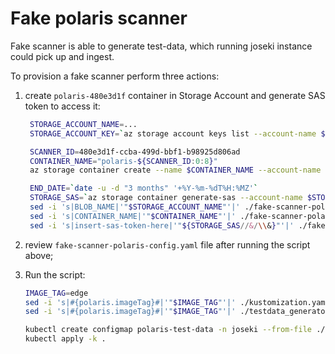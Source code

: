 # Fake polaris scanner

Fake scanner is able to generate test-data, which running joseki instance could pick up and ingest.

To provision a fake scanner perform three actions:

1. create `polaris-480e3d1f` container in Storage Account and generate SAS token to access it:

   ```bash
    STORAGE_ACCOUNT_NAME=...
    STORAGE_ACCOUNT_KEY=`az storage account keys list --account-name $STORAGE_ACCOUNT_NAME --query [0].value -o tsv`

    SCANNER_ID=480e3d1f-ccba-499d-bbf1-b98925d806ad
    CONTAINER_NAME="polaris-${SCANNER_ID:0:8}"
    az storage container create --name $CONTAINER_NAME --account-name $STORAGE_ACCOUNT_NAME --account-key $STORAGE_ACCOUNT_KEY

    END_DATE=`date -u -d "3 months" '+%Y-%m-%dT%H:%MZ'`
    STORAGE_SAS=`az storage container generate-sas --account-name $STORAGE_ACCOUNT_NAME --account-key $STORAGE_ACCOUNT_KEY  --name $CONTAINER_NAME --expiry $END_DATE --https-only --permissions rw -o tsv`
    sed -i 's|BLOB_NAME|'"$STORAGE_ACCOUNT_NAME"'|' ./fake-scanner-polaris-config.yaml
    sed -i 's|CONTAINER_NAME|'"$CONTAINER_NAME"'|' ./fake-scanner-polaris-config.yaml
    sed -i 's|insert-sas-token-here|'"${STORAGE_SAS//&/\\&}"'|' ./fake-scanner-polaris-config.yaml
   ```

2. review `fake-scanner-polaris-config.yaml` file after running the script above;
3. Run the script:

    ```bash
    IMAGE_TAG=edge
    sed -i 's|#{polaris.imageTag}#|'"$IMAGE_TAG"'|' ./kustomization.yaml
    sed -i 's|#{polaris.imageTag}#|'"$IMAGE_TAG"'|' ./testdata_generator.yaml

    kubectl create configmap polaris-test-data -n joseki --from-file ./../../../src/scanners/polaris/polaris_test_data.tar.xz
    kubectl apply -k .
    ```

